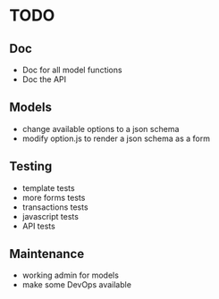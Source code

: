 # TODO

## Doc

* Doc for all model functions
* Doc the API

## Models

* change available options to a json schema
* modify option.js to render a json schema as a form

## Testing

* template tests
* more forms tests
* transactions tests
* javascript tests
* API tests

## Maintenance

* working admin for models
* make some DevOps available
